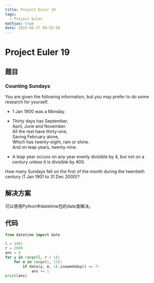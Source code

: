 ```yaml
---
title: Project Euler 19
tags:
  - Project Euler
mathjax: true
date: 2022-04-27 09:55:50
---
```


<escape><!-- more --></escape>

# Project Euler 19

## 题目

### Counting Sundays

You are given the following information, but you may prefer to do some research for yourself.

- $1$ Jan $1900$ was a Monday.

- Thirty days has September,<br>
  April, June and November.<br>
  All the rest have thirty-one,<br>
  Saving February alone,<br>
  Which has twenty-eight, rain or shine.<br>
  And on leap years, twenty-nine.<br>

- A leap year occurs on any year evenly divisible by $4$, but not on a century unless it is divisible by $400$.

How many Sundays fell on the first of the month during the twentieth century ($1$ Jan $1901$ to $31$ Dec $2000$)?

## 解决方案

可以使用Python中datetime包的date类解决。

## 代码

```py
from datetime import date

l = 1901
r = 2000
ans = 0
for y in range(l, r + 1):
    for m in range(1, 13):
        if date(y, m, 1).isoweekday() == 7:
            ans += 1
print(ans)
```
